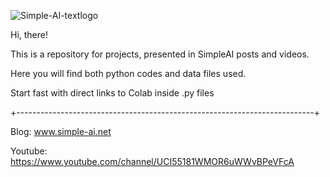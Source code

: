 ![Simple-AI-textlogo](https://user-images.githubusercontent.com/92562440/140635348-c400ef84-3eb1-4ebd-80d8-e78e18aaa003.png)

Hi, there!

This is a repository for projects, presented in SimpleAI posts and videos.

Here you will find both python codes and data files used.

Start fast with direct links to Colab inside .py files

+--------------------------------------------------------------------------+

Blog: www.simple-ai.net

Youtube: https://www.youtube.com/channel/UCI55181WMOR6uWWvBPeVFcA
